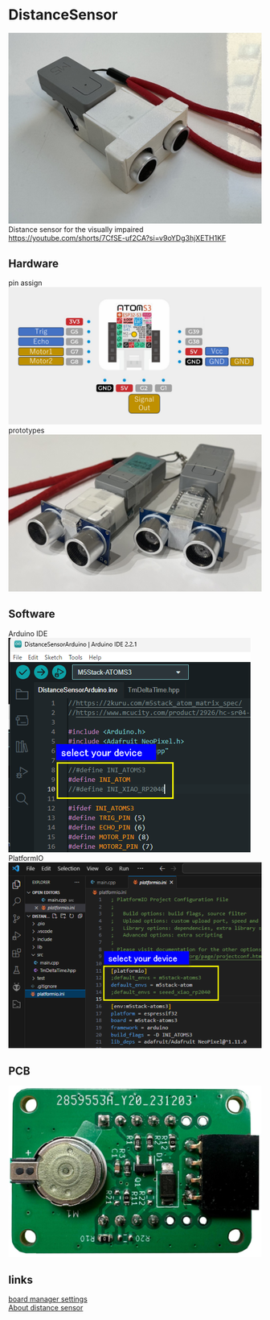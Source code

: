 # DistanceSensor 
![screenshot](https://github.com/misawa2048/DistanceSensor/blob/master/img/distance_sensor_ss.jpg)  
Distance sensor for the visually impaired  
https://youtube.com/shorts/7CfSE-uf2CA?si=v9oYDg3hjXETH1KF  
## Hardware

pin assign  
 ![pin asign](https://github.com/misawa2048/DistanceSensor/blob/master/img/pin_asign_DistanceSensor.png)  
prototypes  
![prototype](https://github.com/misawa2048/DistanceSensor/blob/master/img/prototypes_b.jpg)  

## Software
Arduino IDE  
![select your device](https://github.com/misawa2048/DistanceSensor/blob/master/img/select_your_device_arduinoide.png)  
PlatformIO  
![select your device](https://github.com/misawa2048/DistanceSensor/blob/master/img/select_your_device_platformio.png)  

## PCB  
![Printed circuit board](https://github.com/misawa2048/DistanceSensor/blob/master/img/board_ss.jpg)  

## links  
[board manager settings](https://2kuru.com/m5stack_atom_matrix_spec/)  
[About distance sensor](https://www.mcucity.com/product/2926/hc-sr04-3-3v-5v-ultrasonic-distance-measuring-sensor-module-trig-echo-uarttx-rx-i2csdascl)  




